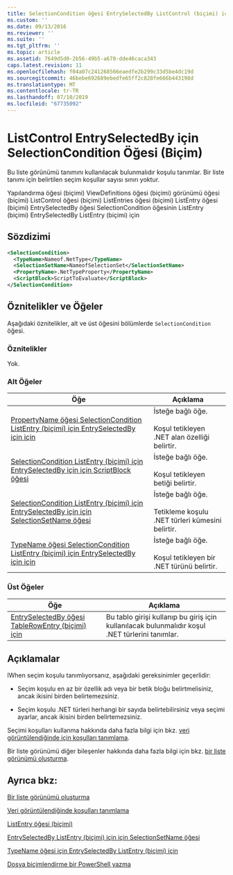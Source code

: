 ```yaml
---
title: SelectionCondition öğesi EntrySelectedBy ListControl (biçimi) için için | Microsoft Docs
ms.custom: ''
ms.date: 09/13/2016
ms.reviewer: ''
ms.suite: ''
ms.tgt_pltfrm: ''
ms.topic: article
ms.assetid: 7649d5d0-2b56-49b5-a670-dde46caca343
caps.latest.revision: 11
ms.openlocfilehash: f04a07c241268566eaedfe2b299c33d5be4dc19d
ms.sourcegitcommit: 46bebe692689ebedfe65ff2c828fe666b443198d
ms.translationtype: MT
ms.contentlocale: tr-TR
ms.lasthandoff: 07/10/2019
ms.locfileid: "67735092"
---
```

# <a name="selectioncondition-element-for-entryselectedby-for-listcontrol-format"></a>ListControl EntrySelectedBy için SelectionCondition Öğesi (Biçim)

Bu liste görünümü tanımını kullanılacak bulunmalıdır koşulu tanımlar. Bir liste tanımı için belirtilen seçim koşullar sayısı sınırı yoktur.

Yapılandırma öğesi (biçimi) ViewDefinitions öğesi (biçimi) görünümü öğesi (biçimi) ListControl öğesi (biçimi) ListEntries öğesi (biçimi) ListEntry öğesi (biçimi) EntrySelectedBy öğesi SelectionCondition öğesinin ListEntry (biçimi) EntrySelectedBy ListEntry (biçimi) için

## <a name="syntax"></a>Sözdizimi

```xml
<SelectionCondition>
  <TypeName>Nameof.NetType</TypeName>
  <SelectionSetName>NameofSelectionSet</SelectionSetName>
  <PropertyName>.NetTypeProperty</PropertyName>
  <ScriptBlock>ScriptToEvaluate</ScriptBlock>
</SelectionCondition>
```

## <a name="attributes-and-elements"></a>Öznitelikler ve Öğeler

Aşağıdaki öznitelikler, alt ve üst öğesini bölümlerde `SelectionCondition` öğesi.

### <a name="attributes"></a>Öznitelikler

Yok.

### <a name="child-elements"></a>Alt Öğeler

|Öğe|Açıklama|
|-------------|-----------------|
|[PropertyName öğesi SelectionCondition ListEntry (biçimi) için EntrySelectedBy için için](./propertyname-element-for-selectioncondition-for-entryselectedby-for-listcontrol-format.md)|İsteğe bağlı öğe.<br /><br /> Koşul tetikleyen .NET alan özelliği belirtir.|
|[SelectionCondition ListEntry (biçimi) için EntrySelectedBy için için ScriptBlock öğesi](./scriptblock-element-for-selectioncondition-for-entryselectedby-for-listcontrol-format.md)|İsteğe bağlı öğe.<br /><br /> Koşul tetikleyen betiği belirtir.|
|[SelectionCondition ListEntry (biçimi) için EntrySelectedBy için için SelectionSetName öğesi](./selectionsetname-element-for-selectioncondition-for-entryselectedby-for-listentry-format.md)|İsteğe bağlı öğe.<br /><br /> Tetikleme koşulu .NET türleri kümesini belirtir.|
|[TypeName öğesi SelectionCondition ListEntry (biçimi) için EntrySelectedBy için için](./typename-element-for-selectioncondition-for-entryselectedby-for-listcontrol-format.md)|İsteğe bağlı öğe.<br /><br /> Koşul tetikleyen bir .NET türünü belirtir.|

### <a name="parent-elements"></a>Üst Öğeler

|Öğe|Açıklama|
|-------------|-----------------|
|[EntrySelectedBy öğesi TableRowEntry (biçimi) için](./entryselectedby-element-for-tablerowentry-for-tablecontrol-format.md)|Bu tablo girişi kullanıp bu giriş için kullanılacak bulunmalıdır koşul .NET türlerini tanımlar.|

## <a name="remarks"></a>Açıklamalar

lWhen seçim koşulu tanımlıyorsanız, aşağıdaki gereksinimler geçerlidir:

- Seçim koşulu en az bir özellik adı veya bir betik bloğu belirtmelisiniz, ancak ikisini birden belirtemezsiniz.

- Seçim koşulu .NET türleri herhangi bir sayıda belirtebilirsiniz veya seçimi ayarlar, ancak ikisini birden belirtemezsiniz.

Seçimi koşulları kullanma hakkında daha fazla bilgi için bkz. [veri görüntülendiğinde için koşulları tanımlama](./defining-conditions-for-displaying-data.md).

Bir liste görünümü diğer bileşenler hakkında daha fazla bilgi için bkz. [bir liste görünümü oluşturma](./creating-a-list-view.md).

## <a name="see-also"></a>Ayrıca bkz:

[Bir liste görünümü oluşturma](./creating-a-list-view.md)

[Veri görüntülendiğinde koşulları tanımlama](./defining-conditions-for-displaying-data.md)

[ListEntry öğesi (biçimi)](./listentry-element-for-listcontrol-format.md)

[EntrySelectedBy ListEntry (biçimi) için için SelectionSetName öğesi](./selectionsetname-element-for-entryselectedby-for-listcontrol-format.md)

[TypeName öğesi için EntrySelectedBy ListEntry (biçimi) için](/powershell/developer/format/typename-element-for-entryselectedby-for-listcontrol-format)

[Dosya biçimlendirme bir PowerShell yazma](./writing-a-powershell-formatting-file.md)
